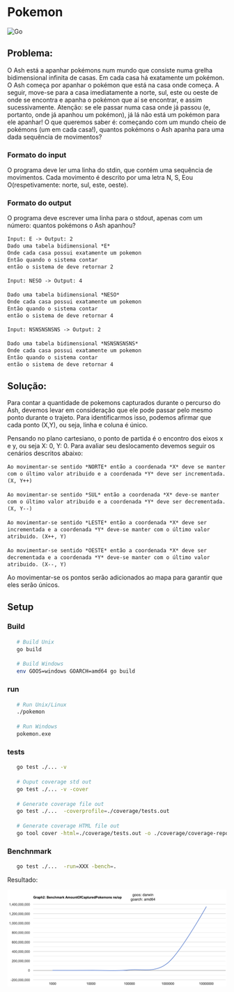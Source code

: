 # Pokemon

![Go](https://github.com/desafios-job/pokemon/workflows/Go/badge.svg)

## Problema:

O Ash está a apanhar pokémons num mundo que consiste numa grelha bidimensional infinita de casas.
Em cada casa há exatamente um pokémon.
O Ash começa por apanhar o pokémon que está na casa onde começa. A seguir, move-se para a casa
imediatamente a norte, sul, este ou oeste de onde se encontra e apanha o pokémon que aí se encontrar,
e assim sucessivamente. Atenção: se ele passar numa casa onde já passou (e, portanto, onde já apanhou
um pokémon), já lá não está um pokémon para ele apanhar!
O que queremos saber é: começando com um mundo cheio de pokémons (um em cada casa!), quantos
pokémons o Ash apanha para uma dada sequência de movimentos?

### Formato do input
O programa deve ler uma linha do stdin, que contém uma sequência de movimentos. Cada movimento é
descrito por uma letra N, S, Eou O(respetivamente: norte, sul, este, oeste).

### Formato do output
O programa deve escrever uma linha para o stdout, apenas com um número: quantos pokémons o Ash
apanhou?

    Input: E -> Output: 2
    Dado uma tabela bidimensional *E*   
    Onde cada casa possui exatamente um pokemon
    Então quando o sistema contar 
    então o sistema de deve retornar 2

    Input: NESO -> Output: 4

    Dado uma tabela bidimensional *NESO*   
    Onde cada casa possui exatamente um pokemon
    Então quando o sistema contar 
    então o sistema de deve retornar 4

    Input: NSNSNSNSNS -> Output: 2

    Dado uma tabela bidimensional *NSNSNSNSNS*   
    Onde cada casa possui exatamente um pokemon
    Então quando o sistema contar 
    então o sistema de deve retornar 4


## Solução:

Para contar a quantidade de pokemons capturados durante o percurso do Ash, devemos levar em consideração que ele pode passar pelo mesmo ponto durante o trajeto. Para identificarmos isso, podemos afirmar que cada ponto (X,Y), ou seja, linha e coluna é único.

Pensando no plano cartesiano, o ponto de partida é o encontro dos eixos x e y, ou seja X: 0, Y: 0. Para avaliar seu deslocamento devemos seguir os cenários descritos abaixo:

    Ao movimentar-se sentido *NORTE* então a coordenada *X* deve se manter com o último valor atribuido e a coordenada *Y* deve ser incrementada. (X, Y++)

    Ao movimentar-se sentido *SUL* então a coordenada *X* deve-se manter com o último valor atribuido e a coordenada *Y* deve ser decrementada. (X, Y--)

    Ao movimentar-se sentido *LESTE* então a coordenada *X* deve ser incrementada e a coordenada *Y* deve-se manter com o último valor atribuido. (X++, Y)

    Ao movimentar-se sentido *OESTE* então a coordenada *X* deve ser decrementada e a coordenada *Y* deve-se manter com o último valor atribuido. (X--, Y)

Ao movimentar-se os pontos serão adicionados ao mapa para garantir que eles serão únicos.


## Setup

### Build

```bash
   # Build Unix
   go build

   # Build Windows
   env GOOS=windows GOARCH=amd64 go build
```

### run
```bash
   # Run Unix/Linux
   ./pokemon

   # Run Windows
   pokemon.exe
```

### tests
```bash
   go test ./... -v

   # Ouput coverage std out
   go test ./... -v -cover  

   # Generate coverage file out
   go test ./...  -coverprofile=./coverage/tests.out

   # Generate coverage HTML file out
   go tool cover -html=./coverage/tests.out -o ./coverage/coverage-report.html

```

### Benchnmark
```bash
   go test ./...  -run=XXX -bench=.
```

Resultado: 

![Alt Text](./benchmark/1000_to_10000000.png)

### 